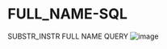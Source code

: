 # FULL_NAME-SQL
SUBSTR_INSTR FULL NAME QUERY
![image](https://user-images.githubusercontent.com/20369800/173189937-1ef32bd9-3af5-4717-9786-f4c7f6fe3b4b.png)
